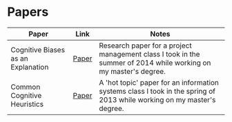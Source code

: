 # Papers

| Paper | Link | Notes |
|-------|------|-------|
| Cognitive Biases as an Explanation | [Paper](Cognitive%20Biases%20as%20an%20Explanation%20July%202014.pdf) | Research paper for a project management class I took in the summer of 2014 while working on my master's degree. |
| Common Cognitive Heuristics | [Paper](Common%20Cognitive%20Heuristics%20April%202013.pdf) | A 'hot topic' paper for an information systems class I took in the spring of 2013 while working on my master's degree. |
